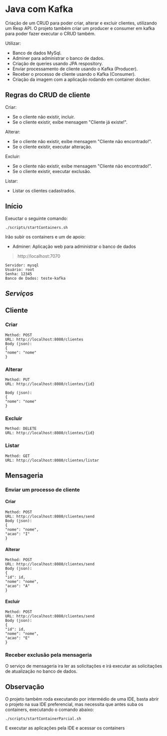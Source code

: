 # Java com Kafka

Criação de um CRUD para poder criar, alterar e excluir clientes, utilizando um Resp API. O projeto também criar um producer e consumer em kafka para poder fazer executar o CRUD também.

Utilizar:

- Banco de dados MySql.
- Adminer para administrar o banco de dados.
- Criação de queries usando JPA respository.
- Enviar processamento de cliente usando o Kafka (Producer).
- Receber o processo de cliente usando o Kafka (Consumer).
- Criação da imagem com a aplicação rodando em container docker.

## Regras do CRUD de cliente

Criar:

- Se o cliente não existir, incluir.
- Se o cliente existir, exibe mensagem "Cliente já existe!".

Alterar:

- Se o cliente não existir, exibe mensagem "Cliente não encontrado!".
- Se o cliente existir, executar alteração.

Excluir:

- Se o cliente não existir, exibe mensagem "Cliente não encontrado!".
- Se o cliente existir, executar exclusão.

Listar:

- Listar os clientes cadastrados.

## Início

Exeuctar o seguinte comando:

```
./scripts/startContainers.sh
```

Irão subir os containers e um de apoio:

- Adminer: Aplicação web para administrar o banco de dados

> http://localhost:7070

    Servidor: mysql
    Usuário: root
    Senha: 12345
    Banco de Dados: teste-kafka

## _Serviços_

## Cliente

### Criar

```
Method: POST
URL: http://localhost:8080/clientes
Body (json):
{
"nome": "nome"
}
```

### Alterar

```
Method: PUT
URL: http://localhost:8080/clientes/{id}

Body (json):
{
"nome": "nome"
}
```

### Excluir

```
Method: DELETE
URL: http://localhost:8080/clientes/{id}
```

### Listar

```
Method: GET
URL: http://localhost:8080/clientes/listar
```

## Mensageria

### Enviar um processo de cliente

#### Criar

```
Method: POST
URL: http://localhost:8080/clientes/send
Body (json):
{
"nome": "nome",
"acao": "I"
}
```

#### Alterar

```
Method: POST
URL: http://localhost:8080/clientes/send
Body (json):
{
"id": id,
"nome": "nome",
"acao": "A"
}
```

#### Excluir

```
Method: POST
URL: http://localhost:8080/clientes/send
Body (json):
{
"id": id,
"nome": "nome",
"acao": "E"
}

```

### Receber exclusão pela mensageria

O serviço de mensageria ira ler as solicitações e irá executar as solicitações de atualização no banco de dados.

## Observação

O projeto também roda executando por intermédio de uma IDE, basta abrir o projeto na sua IDE preferencial, mas necessita que antes suba os containers, executando o comando abaixo:

```
./scripts/startContainerParcial.sh
```

E executar as aplicações pela IDE e acessar os containers
